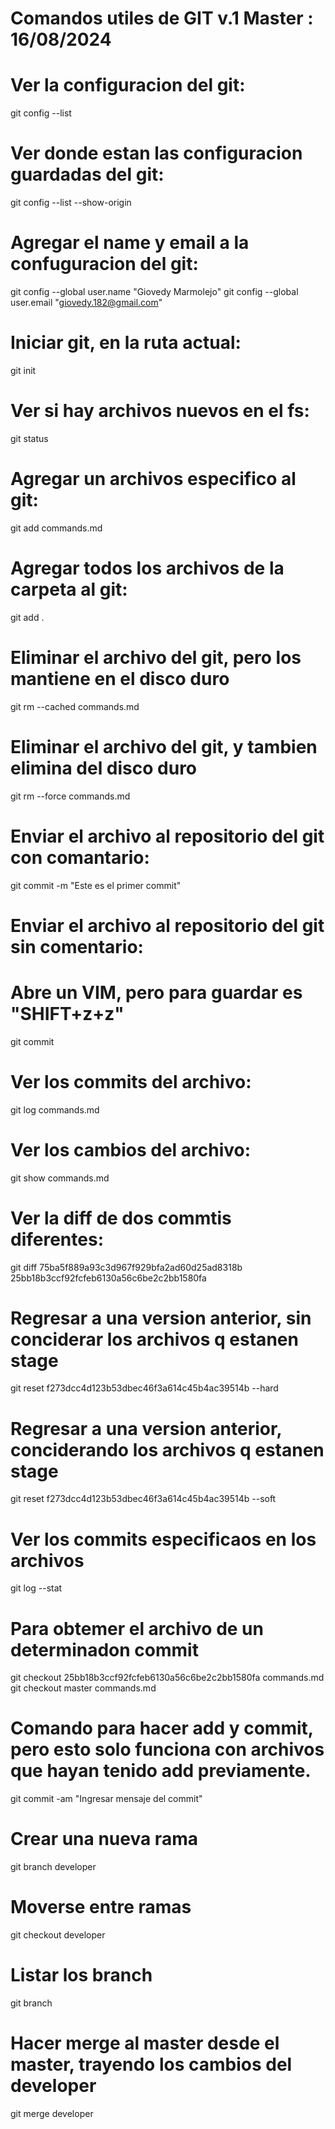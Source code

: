 # Comandos utiles de GIT v.1 Master : 16/08/2024 #
# Ver la configuracion del git:
git config --list
# Ver donde estan las configuracion guardadas del git:
git config --list --show-origin
# Agregar el name y email a la confuguracion del git:
git config --global user.name "Giovedy Marmolejo"
git config --global user.email "giovedy.182@gmail.com"
# Iniciar git, en la ruta actual:
git init
# Ver si hay archivos nuevos en el fs:
git status
# Agregar un archivos especifico al git:
git add commands.md
# Agregar todos los archivos de la carpeta al git:
git add .
# Eliminar el archivo del git, pero los mantiene en el disco duro
git rm --cached commands.md
# Eliminar el archivo del git, y tambien elimina del disco duro
git rm --force commands.md
# Enviar el archivo al repositorio del git con comantario:
git commit -m "Este es el primer commit"
# Enviar el archivo al repositorio del git sin comentario:
# Abre un VIM, pero para guardar es "SHIFT+z+z"
git commit 
# Ver los commits del archivo:
git log commands.md
# Ver los cambios del archivo:
git show commands.md
# Ver la diff de dos commtis diferentes:
git diff 75ba5f889a93c3d967f929bfa2ad60d25ad8318b 25bb18b3ccf92fcfeb6130a56c6be2c2bb1580fa
# Regresar a una version anterior, sin conciderar los archivos q estanen stage
git reset f273dcc4d123b53dbec46f3a614c45b4ac39514b --hard
# Regresar a una version anterior, conciderando los archivos q estanen stage
git reset f273dcc4d123b53dbec46f3a614c45b4ac39514b --soft
# Ver los commits especificaos en los archivos
git log --stat
# Para obtemer el archivo de un determinadon commit
git checkout 25bb18b3ccf92fcfeb6130a56c6be2c2bb1580fa commands.md
git checkout master commands.md
# Comando para hacer add y commit, pero esto solo funciona con archivos que hayan tenido add previamente.
git commit -am "Ingresar mensaje del commit"
# Crear una nueva rama
git branch developer
# Moverse entre ramas
git checkout developer
# Listar los branch
git branch
# Hacer merge al master desde el master, trayendo los cambios del developer
git merge developer